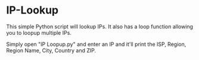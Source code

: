 # IP-Lookup
This simple Python script will lookup IPs. It also has a loop function allowing you to loopup multiple IPs.

Simply open "IP Loopup.py" and enter an IP and it'll print the ISP, Region, Region Name, City, Country and ZIP.
